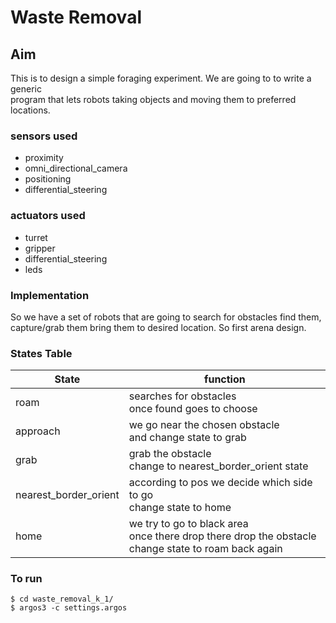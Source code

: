 # Waste Removal

## Aim

This is to design a simple foraging experiment. We are going to to write a generic  
program that lets robots taking objects and moving them to preferred locations.  

### sensors used

* proximity
* omni_directional_camera
* positioning
* differential_steering

### actuators used

* turret
* gripper
* differential_steering
* leds

### Implementation

So we have a set of robots that are going to search for obstacles find them,  
capture/grab them bring them to desired location. So first arena design.


### States Table

State | function
--- | ---
roam | searches for obstacles <br> once found goes to choose | chooses the closest obstacle <br> orientation of robot is set toward the choosen obstacle <br> state is changed to approach
approach | we go near the chosen obstacle <br> and change state to grab
grab | grab the obstacle<br> change to nearest_border_orient state
nearest_border_orient | according to pos we decide which side to go<br>change state to home
home | we try to go to black area<br> once there drop there drop the obstacle<br>change state to roam back again

### To run

```
$ cd waste_removal_k_1/
$ argos3 -c settings.argos
```
